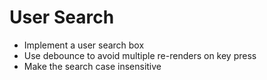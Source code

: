 # User Search

- Implement a user search box
- Use debounce to avoid multiple re-renders on key press
- Make the search case insensitive
